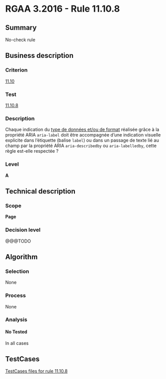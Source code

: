 # RGAA 3.2016 - Rule 11.10.8

## Summary
No-check rule


## Business description

### Criterion
[11.10](http://references.modernisation.gouv.fr/rgaa-accessibilite/2016/criteres.html#crit-11-10)

### Test
[11.10.8](http://references.modernisation.gouv.fr/rgaa-accessibilite/2016/criteres.html#test-11-10-8)

### Description
<div lang="fr">Chaque indication du <a href="http://references.modernisation.gouv.fr/rgaa-accessibilite/glossaire.html#type-et-format-de-donnes">type de donn&#xE9;es et/ou de format</a> r&#xE9;alis&#xE9;e gr&#xE2;ce &#xE0; la propri&#xE9;t&#xE9; ARIA <code lang="en">aria-label</code> doit &#xEA;tre accompagn&#xE9;e d&#x2019;une indication visuelle explicite dans l&#x2019;&#xE9;tiquette (balise <code lang="en">label</code>) ou dans un passage de texte li&#xE9; au champ par la propri&#xE9;t&#xE9; ARIA <code lang="en">aria-describedby</code> ou <code lang="en">aria-labelledby</code>, cette r&#xE8;gle est-elle respect&#xE9;e&nbsp;?</div>

### Level
**A**


## Technical description

### Scope
**Page**

### Decision level
@@@TODO


## Algorithm

### Selection
None

### Process
None

### Analysis

#### No Tested
In all cases


##  TestCases

[TestCases files for rule 11.10.8](https://github.com/Asqatasun/Asqatasun/tree/develop/rules/rules-rgaa3.2016/src/test/resources/testcases/rgaa32016/Rgaa32016Rule111008/)


